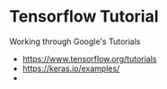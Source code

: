 # Tensorflow Tutorial

Working through Google's Tutorials

- https://www.tensorflow.org/tutorials
- https://keras.io/examples/
- 
